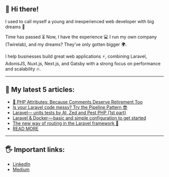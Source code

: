 ## 👋 Hi there!

I used to call myself a young and inexperienced web developer with big dreams 👊

Time has passed ⏳
Now, I have the experience 💻
I run my own company (Twirelab), and my dreams? They’ve only gotten bigger 🌍.

I help businesses build great web applications ⚡, combining Laravel, AdonisJS, Nuxt.js, Next.js, and Gatsby with a strong focus on performance and scalability 🔥.

---

## 📝 My latest 5 articles:
- [🧠 PHP Attributes: Because Comments Deserve Retirement Too](https://bit.ly/4o6nvX1)
- [Is your Laravel code messy? Try the Pipeline Pattern 😎](https://bit.ly/3W8ycMz)
- [Laravel— units tests by AI, Zed and Pest PHP (1st part)](https://bit.ly/3JgkiVG)
- [Laravel & Docker — basic and simple configuration to get started](https://medium.com/@lukasz.lupa/laravel-docker-basic-and-simple-configuration-to-get-started-27866a2ef035)
- [The new way of routing in the Laravel framework 🚫](https://medium.com/@lukasz.lupa/the-new-way-of-routing-in-the-laravel-framework-9f0411379a8f)
- [READ MORE](https://medium.com/@lukasz.lupa)

---

## 🖐️ Important links:
- [LinkedIn](https://linkedin.com/in/lukaszlupa/)
- [Medium](https://medium.com/@lukasz.lupa)
